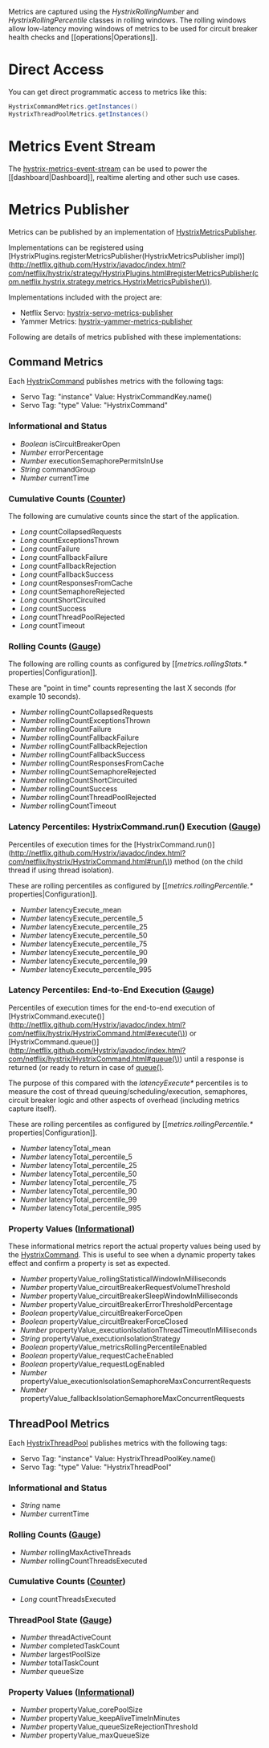 Metrics are captured using the _HystrixRollingNumber_ and _HystrixRollingPercentile_ classes in rolling windows. The rolling windows allow low-latency moving windows of metrics to be used for circuit breaker health checks and [[operations|Operations]].

# Direct Access

You can get direct programmatic access to metrics like this:

```java
HystrixCommandMetrics.getInstances()
HystrixThreadPoolMetrics.getInstances()
```

# Metrics Event Stream

The [hystrix-metrics-event-stream](../blob/tree/master/hystrix-contrib/hystrix-metrics-event-stream) can be used to power the [[dashboard|Dashboard]], realtime alerting and other such use cases.

# Metrics Publisher

Metrics can be published by an implementation of [HystrixMetricsPublisher](http://netflix.github.com/Hystrix/javadoc/index.html?com/netflix/hystrix/strategy/metrics/HystrixMetricsPublisher.html).

Implementations can be registered using [HystrixPlugins.registerMetricsPublisher(HystrixMetricsPublisher impl)](http://netflix.github.com/Hystrix/javadoc/index.html?com/netflix/hystrix/strategy/HystrixPlugins.html#registerMetricsPublisher(com.netflix.hystrix.strategy.metrics.HystrixMetricsPublisher\)).

Implementations included with the project are:
- Netflix Servo: [hystrix-servo-metrics-publisher](Hystrix/tree/master/hystrix-contrib/hystrix-servo-metrics-publisher)
- Yammer Metrics: [hystrix-yammer-metrics-publisher](Hystrix/tree/master/hystrix-contrib/hystrix-yammer-metrics-publisher)

Following are details of metrics published with these implementations:

## Command Metrics

Each [HystrixCommand](http://netflix.github.com/Hystrix/javadoc/index.html?com/netflix/HystrixCommand.html) publishes metrics with the following tags:

* Servo Tag: "instance"  Value: HystrixCommandKey.name()
* Servo Tag: "type"  Value: "HystrixCommand"

### Informational and Status

* _Boolean_ isCircuitBreakerOpen  
* _Number_ errorPercentage
* _Number_ executionSemaphorePermitsInUse
* _String_ commandGroup
* _Number_ currentTime

### Cumulative Counts ([Counter](https://github.com/Netflix/servo/blob/master/servo-core/src/main/java/com/netflix/servo/monitor/Counter.java))

The following are cumulative counts since the start of the application.

* _Long_ countCollapsedRequests
* _Long_ countExceptionsThrown
* _Long_ countFailure
* _Long_ countFallbackFailure
* _Long_ countFallbackRejection
* _Long_ countFallbackSuccess
* _Long_ countResponsesFromCache
* _Long_ countSemaphoreRejected
* _Long_ countShortCircuited
* _Long_ countSuccess
* _Long_ countThreadPoolRejected
* _Long_ countTimeout

### Rolling Counts ([Gauge](https://github.com/Netflix/servo/blob/master/servo-core/src/main/java/com/netflix/servo/monitor/Gauge.java))

The following are rolling counts as configured by [[_metrics.rollingStats.*_ properties|Configuration]].

These are "point in time" counts representing the last X seconds (for example 10 seconds).

* _Number_ rollingCountCollapsedRequests
* _Number_ rollingCountExceptionsThrown
* _Number_ rollingCountFailure
* _Number_ rollingCountFallbackFailure
* _Number_ rollingCountFallbackRejection
* _Number_ rollingCountFallbackSuccess
* _Number_ rollingCountResponsesFromCache
* _Number_ rollingCountSemaphoreRejected
* _Number_ rollingCountShortCircuited
* _Number_ rollingCountSuccess
* _Number_ rollingCountThreadPoolRejected
* _Number_ rollingCountTimeout

### Latency Percentiles: HystrixCommand.run() Execution ([Gauge](https://github.com/Netflix/servo/blob/master/servo-core/src/main/java/com/netflix/servo/monitor/Gauge.java))

Percentiles of execution times for the [HystrixCommand.run()](http://netflix.github.com/Hystrix/javadoc/index.html?com/netflix/hystrix/HystrixCommand.html#run(\)) method (on the child thread if using thread isolation).

These are rolling percentiles as configured by [[_metrics.rollingPercentile.*_ properties|Configuration]].

* _Number_ latencyExecute_mean
* _Number_ latencyExecute_percentile_5
* _Number_ latencyExecute_percentile_25
* _Number_ latencyExecute_percentile_50
* _Number_ latencyExecute_percentile_75
* _Number_ latencyExecute_percentile_90
* _Number_ latencyExecute_percentile_99
* _Number_ latencyExecute_percentile_995

### Latency Percentiles: End-to-End Execution ([Gauge](https://github.com/Netflix/servo/blob/master/servo-core/src/main/java/com/netflix/servo/monitor/Gauge.java))

Percentiles of execution times for the end-to-end execution of [HystrixCommand.execute()](http://netflix.github.com/Hystrix/javadoc/index.html?com/netflix/hystrix/HystrixCommand.html#execute(\)) or [HystrixCommand.queue()](http://netflix.github.com/Hystrix/javadoc/index.html?com/netflix/hystrix/HystrixCommand.html#queue(\)) until a response is returned (or ready to return in case of [queue()](http://netflix.github.com/Hystrix/javadoc/index.html?com/netflix/hystrix/HystrixCommand.html#queue(\))).

The purpose of this compared with the _latencyExecute*_ percentiles is to measure the cost of thread queuing/scheduling/execution, semaphores, circuit breaker logic and other aspects of overhead (including metrics capture itself).

These are rolling percentiles as configured by [[_metrics.rollingPercentile.*_ properties|Configuration]].

* _Number_ latencyTotal_mean
* _Number_ latencyTotal_percentile_5
* _Number_ latencyTotal_percentile_25
* _Number_ latencyTotal_percentile_50
* _Number_ latencyTotal_percentile_75
* _Number_ latencyTotal_percentile_90
* _Number_ latencyTotal_percentile_99
* _Number_ latencyTotal_percentile_995

### Property Values ([Informational](https://github.com/Netflix/servo/blob/master/servo-core/src/main/java/com/netflix/servo/monitor/Informational.java))

These informational metrics report the actual property values being used by the [HystrixCommand](http://netflix.github.com/Hystrix/javadoc/index.html?com/netflix/hystrix/HystrixCommand.html). This is useful to see when a dynamic property takes effect and confirm a property is set as expected.

* _Number_ propertyValue_rollingStatisticalWindowInMilliseconds
* _Number_ propertyValue_circuitBreakerRequestVolumeThreshold
* _Number_ propertyValue_circuitBreakerSleepWindowInMilliseconds
* _Number_ propertyValue_circuitBreakerErrorThresholdPercentage
* _Boolean_ propertyValue_circuitBreakerForceOpen
* _Boolean_ propertyValue_circuitBreakerForceClosed
* _Number_ propertyValue_executionIsolationThreadTimeoutInMilliseconds
* _String_ propertyValue_executionIsolationStrategy
* _Boolean_ propertyValue_metricsRollingPercentileEnabled
* _Boolean_ propertyValue_requestCacheEnabled
* _Boolean_ propertyValue_requestLogEnabled
* _Number_ propertyValue_executionIsolationSemaphoreMaxConcurrentRequests
* _Number_ propertyValue_fallbackIsolationSemaphoreMaxConcurrentRequests


## ThreadPool Metrics

Each [HystrixThreadPool](http://netflix.github.com/Hystrix/javadoc/index.html?com/netflix/hystrix/HystrixThreadPool.html) publishes metrics with the following tags:

* Servo Tag: "instance"  Value: HystrixThreadPoolKey.name()
* Servo Tag: "type"  Value: "HystrixThreadPool"

### Informational and Status

* _String_ name
* _Number_ currentTime

### Rolling Counts ([Gauge](https://github.com/Netflix/servo/blob/master/servo-core/src/main/java/com/netflix/servo/monitor/Gauge.java))

* _Number_ rollingMaxActiveThreads
* _Number_ rollingCountThreadsExecuted

### Cumulative Counts ([Counter](https://github.com/Netflix/servo/blob/master/servo-core/src/main/java/com/netflix/servo/monitor/Counter.java))

* _Long_ countThreadsExecuted

### ThreadPool State ([Gauge](https://github.com/Netflix/servo/blob/master/servo-core/src/main/java/com/netflix/servo/monitor/Gauge.java))

* _Number_ threadActiveCount
* _Number_ completedTaskCount
* _Number_ largestPoolSize
* _Number_ totalTaskCount
* _Number_ queueSize

### Property Values ([Informational](https://github.com/Netflix/servo/blob/master/servo-core/src/main/java/com/netflix/servo/monitor/Informational.java))

* _Number_ propertyValue_corePoolSize
* _Number_ propertyValue_keepAliveTimeInMinutes
* _Number_ propertyValue_queueSizeRejectionThreshold
* _Number_ propertyValue_maxQueueSize